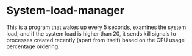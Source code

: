 # System-load-manager
This is a program that wakes up every 5 seconds, examines the system load, and if the system load is higher than 20, it sends kill signals to processes created recently (apart from itself) based on the CPU usage percentage ordering.

